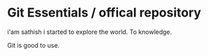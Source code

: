 # Git Essentials / offical repository

i'am sathish i started to explore the world.
To knowledge.

Git is good to use.